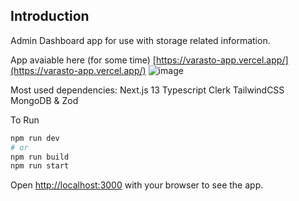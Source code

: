 ## Introduction

Admin Dashboard app for use with storage related information.

App avaiable here (for some time) [https://varasto-app.vercel.app/](https://varasto-app.vercel.app/)
![image](https://github.com/Skoivumaki/varasto_app/assets/123396118/cf7b7bec-7c10-4e30-8254-94735493a553)

Most used dependencies:
Next.js 13
Typescript
Clerk
TailwindCSS
MongoDB & Zod

To Run
```bash
npm run dev
# or
npm run build
npm run start
```
Open [http://localhost:3000](http://localhost:3000) with your browser to see the app.
